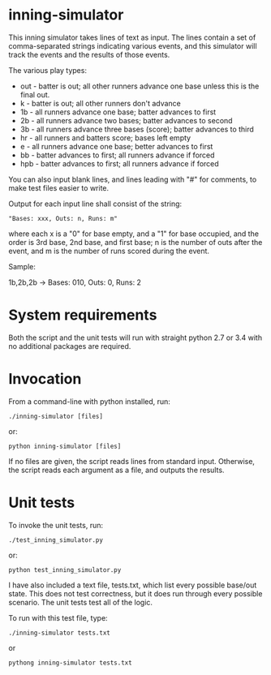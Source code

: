 # inning-simulator

This inning simulator takes lines of text as input. The lines contain a set of comma-separated
strings indicating various events, and this simulator will track the events and the results of
those events.

The various play types:

* out - batter is out; all other runners advance one base unless this is the final out.
* k - batter is out; all other runners don't advance
* 1b - all runners advance one base; batter advances to first
* 2b - all runners advance two bases; batter advances to second
* 3b - all runners advance three bases (score); batter advances to third
* hr - all runners and batters score; bases left empty
* e - all runners advance one base; better advances to first
* bb - batter advances to first; all runners advance if forced
* hpb - batter advances to first; all runners advance if forced

You can also input blank lines, and lines leading with "#" for comments, to make test files
easier to write.

Output for each input line shall consist of the string:

    "Bases: xxx, Outs: n, Runs: m"
    
where each x is a "0" for base empty, and a "1" for base occupied, and the order is 3rd base,
2nd base, and first base; n is the number of outs after the event, and m is the number of
runs scored during the event.

Sample:

1b,2b,2b -> Bases: 010, Outs: 0, Runs: 2

# System requirements

Both the script and the unit tests will run with straight python 2.7 or 3.4 with
no additional packages are required.

# Invocation

From a command-line with python installed, run:

```shell script
./inning-simulator [files]
```

or:

```shell script
python inning-simulator [files]
```

If no files are given, the script reads lines from standard input. Otherwise, the script reads
each argument as a file, and outputs the results.

# Unit tests

To invoke the unit tests, run:

```shell script
./test_inning_simulator.py
```

or:

```shell script
python test_inning_simulator.py
```

I have also included a text file, tests.txt, which list every possible base/out state.
This does not test correctness, but it does run through every possible scenario. The unit
tests test all of the logic.

To run with this test file, type:

```shell script
./inning-simulator tests.txt
```

or

```shell script
pythong inning-simulator tests.txt
```